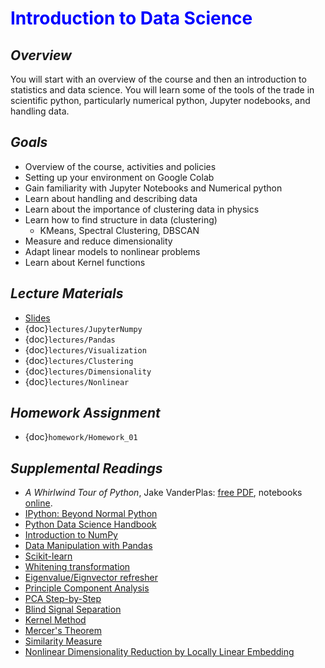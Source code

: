 # <span style="color: blue;"><b>Introduction to Data Science</b></span>

## *Overview*
You will start with an overview of the course and then an introduction to statistics and data science. You will learn some of the tools of the trade in scientific python, particularly numerical python, Jupyter nodebooks, and handling data.

## *Goals*
* Overview of the course, activities and policies
* Setting up your environment on Google Colab
* Gain familiarity with Jupyter Notebooks and Numerical python
* Learn about handling and describing data
* Learn about the importance of clustering data in physics
* Learn how to find structure in data (clustering)
  * KMeans, Spectral Clustering, DBSCAN
* Measure and reduce dimensionality
* Adapt linear models to nonlinear problems
* Learn about Kernel functions

## *Lecture Materials*
* [Slides](https://docs.google.com/presentation/d/1cQJycGyQ07qSOoeskr6GjjTD3byIkxDbdi228NRgFeU/edit?usp=sharing)
* {doc}`lectures/JupyterNumpy`
* {doc}`lectures/Pandas`
* {doc}`lectures/Visualization`
* {doc}`lectures/Clustering`
* {doc}`lectures/Dimensionality`
* {doc}`lectures/Nonlinear`

## *Homework Assignment*
* {doc}`homework/Homework_01`

## *Supplemental Readings*
  * *A Whirlwind Tour of Python*, Jake VanderPlas: [free PDF](https://jakevdp.github.io/WhirlwindTourOfPython), notebooks [online](http://nbviewer.jupyter.org/github/jakevdp/WhirlwindTourOfPython/blob/master/Index.ipynb).
  * [IPython: Beyond Normal Python](https://jakevdp.github.io/PythonDataScienceHandbook/01.00-ipython-beyond-normal-python.html)
  * [Python Data Science Handbook](https://jakevdp.github.io/PythonDataScienceHandbook/index.html)
  * [Introduction to NumPy](https://jakevdp.github.io/PythonDataScienceHandbook/02.00-introduction-to-numpy.html)
  * [Data Manipulation with Pandas](https://jakevdp.github.io/PythonDataScienceHandbook/03.00-introduction-to-pandas.html)
  * [Scikit-learn](http://scikit-learn.org)
  * [Whitening transformation](https://en.wikipedia.org/wiki/Whitening_transformation)
  * [Eigenvalue/Eignvector refresher](https://www.mathsisfun.com/algebra/eigenvalue.html)
  * [Principle Component Analysis](https://en.wikipedia.org/wiki/Principal_component_analysis)
  * [PCA Step-by-Step](https://builtin.com/data-science/step-step-explanation-principal-component-analysis)
  * [Blind Signal Separation](https://en.wikipedia.org/wiki/Blind_signal_separation)
  * [Kernel Method](https://en.wikipedia.org/wiki/Kernel_method)
  * [Mercer's Theorem](https://en.wikipedia.org/wiki/Mercer%27s_theorem)
  * [Similarity Measure](https://en.wikipedia.org/wiki/Similarity_measure)
  * [Nonlinear Dimensionality Reduction by Locally Linear Embedding](http://science.sciencemag.org/content/290/5500/2323)